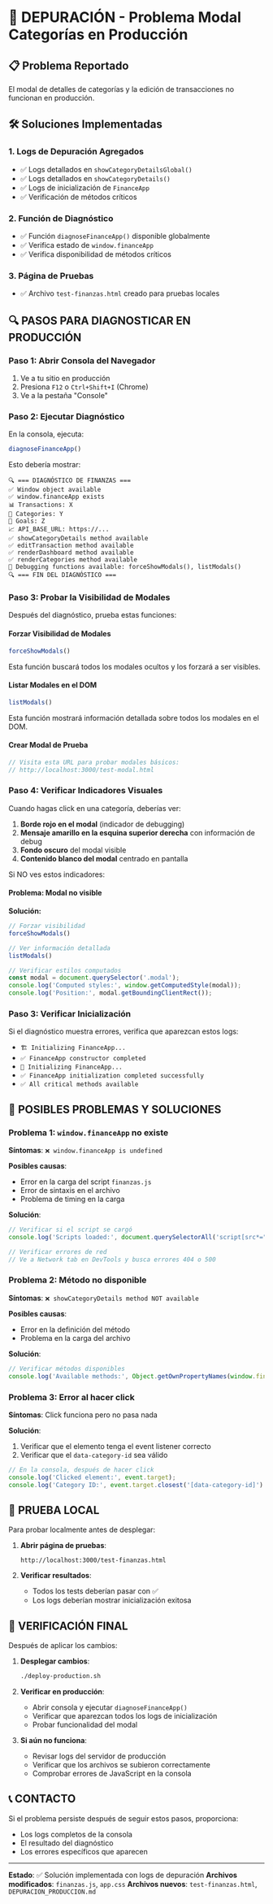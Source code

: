 # 🔧 DEPURACIÓN - Problema Modal Categorías en Producción

## 📋 Problema Reportado
El modal de detalles de categorías y la edición de transacciones no funcionan en producción.

## 🛠️ Soluciones Implementadas

### 1. **Logs de Depuración Agregados**
- ✅ Logs detallados en `showCategoryDetailsGlobal()`
- ✅ Logs detallados en `showCategoryDetails()`
- ✅ Logs de inicialización de `FinanceApp`
- ✅ Verificación de métodos críticos

### 2. **Función de Diagnóstico**
- ✅ Función `diagnoseFinanceApp()` disponible globalmente
- ✅ Verifica estado de `window.financeApp`
- ✅ Verifica disponibilidad de métodos críticos

### 3. **Página de Pruebas**
- ✅ Archivo `test-finanzas.html` creado para pruebas locales

## 🔍 PASOS PARA DIAGNOSTICAR EN PRODUCCIÓN

### Paso 1: Abrir Consola del Navegador
1. Ve a tu sitio en producción
2. Presiona `F12` o `Ctrl+Shift+I` (Chrome)
3. Ve a la pestaña "Console"

### Paso 2: Ejecutar Diagnóstico
En la consola, ejecuta:
```javascript
diagnoseFinanceApp()
```

Esto debería mostrar:
```
🔍 === DIAGNÓSTICO DE FINANZAS ===
✅ Window object available
✅ window.financeApp exists
📊 Transactions: X
📂 Categories: Y
🎯 Goals: Z
📈 API_BASE_URL: https://...
✅ showCategoryDetails method available
✅ editTransaction method available
✅ renderDashboard method available
✅ renderCategories method available
🔧 Debugging functions available: forceShowModals(), listModals()
🔍 === FIN DEL DIAGNÓSTICO ===
```

### Paso 3: Probar la Visibilidad de Modales

Después del diagnóstico, prueba estas funciones:

#### Forzar Visibilidad de Modales
```javascript
forceShowModals()
```
Esta función buscará todos los modales ocultos y los forzará a ser visibles.

#### Listar Modales en el DOM
```javascript
listModals()
```
Esta función mostrará información detallada sobre todos los modales en el DOM.

#### Crear Modal de Prueba
```javascript
// Visita esta URL para probar modales básicos:
// http://localhost:3000/test-modal.html
```

### Paso 4: Verificar Indicadores Visuales

Cuando hagas click en una categoría, deberías ver:

1. **Borde rojo en el modal** (indicador de debugging)
2. **Mensaje amarillo en la esquina superior derecha** con información de debug
3. **Fondo oscuro** del modal visible
4. **Contenido blanco del modal** centrado en pantalla

Si NO ves estos indicadores:

#### Problema: Modal no visible
**Solución:**
```javascript
// Forzar visibilidad
forceShowModals()

// Ver información detallada
listModals()

// Verificar estilos computados
const modal = document.querySelector('.modal');
console.log('Computed styles:', window.getComputedStyle(modal));
console.log('Position:', modal.getBoundingClientRect());
```

### Paso 3: Verificar Inicialización
Si el diagnóstico muestra errores, verifica que aparezcan estos logs:
- `🏗️ Initializing FinanceApp...`
- `✅ FinanceApp constructor completed`
- `🚀 Initializing FinanceApp...`
- `✅ FinanceApp initialization completed successfully`
- `✅ All critical methods available`

## 🐛 POSIBLES PROBLEMAS Y SOLUCIONES

### Problema 1: `window.financeApp` no existe
**Síntomas**: `❌ window.financeApp is undefined`

**Posibles causas**:
- Error en la carga del script `finanzas.js`
- Error de sintaxis en el archivo
- Problema de timing en la carga

**Solución**:
```javascript
// Verificar si el script se cargó
console.log('Scripts loaded:', document.querySelectorAll('script[src*="finanzas.js"]').length);

// Verificar errores de red
// Ve a Network tab en DevTools y busca errores 404 o 500
```

### Problema 2: Método no disponible
**Síntomas**: `❌ showCategoryDetails method NOT available`

**Posibles causas**:
- Error en la definición del método
- Problema en la carga del archivo

**Solución**:
```javascript
// Verificar métodos disponibles
console.log('Available methods:', Object.getOwnPropertyNames(window.financeApp));
```

### Problema 3: Error al hacer click
**Síntomas**: Click funciona pero no pasa nada

**Solución**:
1. Verificar que el elemento tenga el event listener correcto
2. Verificar que el `data-category-id` sea válido

```javascript
// En la consola, después de hacer click
console.log('Clicked element:', event.target);
console.log('Category ID:', event.target.closest('[data-category-id]').dataset.categoryId);
```

## 🧪 PRUEBA LOCAL

Para probar localmente antes de desplegar:

1. **Abrir página de pruebas**:
   ```
   http://localhost:3000/test-finanzas.html
   ```

2. **Verificar resultados**:
   - Todos los tests deberían pasar con ✅
   - Los logs deberían mostrar inicialización exitosa

## 🚀 VERIFICACIÓN FINAL

Después de aplicar los cambios:

1. **Desplegar cambios**:
   ```bash
   ./deploy-production.sh
   ```

2. **Verificar en producción**:
   - Abrir consola y ejecutar `diagnoseFinanceApp()`
   - Verificar que aparezcan todos los logs de inicialización
   - Probar funcionalidad del modal

3. **Si aún no funciona**:
   - Revisar logs del servidor de producción
   - Verificar que los archivos se subieron correctamente
   - Comprobar errores de JavaScript en la consola

## 📞 CONTACTO

Si el problema persiste después de seguir estos pasos, proporciona:
- Los logs completos de la consola
- El resultado del diagnóstico
- Los errores específicos que aparecen

---

**Estado**: ✅ Solución implementada con logs de depuración
**Archivos modificados**: `finanzas.js`, `app.css`
**Archivos nuevos**: `test-finanzas.html`, `DEPURACION_PRODUCCION.md`
